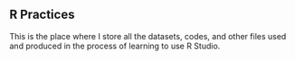 ## R Practices

This is the place where I store all the datasets, codes, and other files used and produced in the process of learning to use R Studio.
